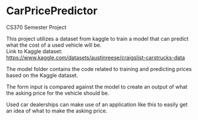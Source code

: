 # CarPricePredictor
CS370 Semester Project

This project utilizes a dataset from kaggle to train a model that can predict what the cost of a used vehicle will be.\
Link to Kaggle dataset: https://www.kaggle.com/datasets/austinreese/craigslist-carstrucks-data

The model folder contains the code related to training and predicting prices based on the Kaggle dataset.

The form input is compared against the model to create an output of what the asking price for the vehicle should be.

Used car dealerships can make use of an application like this to easily get an idea of what to make the asking price.
